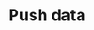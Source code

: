 ---
# -------------------------- #
#      ENDPOINT DETAILS      #
# -------------------------- #

product-type: "import-api"
content-type: "api-endpoint"
endpoint: "push"
key: "push-data"
version: "2"


# -------------------------- #
#       METHOD DETAILS       #
# -------------------------- #

title: "Push data"
method: "post"
short-url: |
  /v{{ object.version }}{{ object.endpoint-url | flatify }}
full-url: |
  {{ api.base-url }}{{ endpoint.short-url | flatify }}
short: "{{ api.core-objects.push.short | flatify }}"

description: |
  {% capture notice %}
  We recommend using the [Create a batch]({{ site.data.import-api.core-objects.batch.anchor }}) endpoint instead. The Batch endpoint allows you to specify a schema and enforce data types, while this endpoint does not.
  {% endcapture %}

  {% include note.html first-line="**Need to enforce data types?**" content=notice %}

  {{ site.data.import-api.core-objects.push.description | flatify | markdownify }}

  When data for a table is pushed for the first time, Stitch will create the table in the destination in the specified integration schema.

  During subsequent pushes, one of two things will happen depending on the destination being used:

  1. **If the destination supports upserts**, Stitch will perform an update operation on applicable existing rows to overwrite the data.
  2. **If the destination doesn't support upserts**, Stitch will load the records in an append-only fashion. This means that existing records in the destination table will not be updated, and all records in subsequent pushes will be appended to the end of the table.

  #### Structuring request body data {#push--structure-request-body-data}

  Refer to the [Structuring data for the Import API guide]({{ link.import-api.guides.structure-data | prepend: site.baseurl }}) for instructions and examples.


accepts-transit: true

request-body: |
  Additionally, the request body should provide an array (batch) of records to be inserted into the pipeline that adhere to the following:

  {% assign all-request-requirements = general.request-body-requirements.common | concat: general.request-body-requirements.push %}

  {% for requirement in all-request-requirements %}
  - {{ requirement | flatify | markdownify | replace:"[NAME]","push" }}
  {% endfor %}

  
# -------------------------- #
#       METHOD ARGUMENTS     #
# -------------------------- #

arguments:
## The copy for these attributes lives in:
## _data/import-api/general.yml

  - name: "client_id"
    type: "integer"
    required: true
    description: |
      {{ general.attributes.client-id }}

      **Note**: This must be the same for every record in the request body. 
    example-value: "7723"

  - name: "table_name"
    type: "string"
    required: true
    description: "{{ general.attributes.table-name | flatify }}"
    example-value: "customers"

  - name: "sequence"
    type: "integer"
    required: true
    description: "{{ general.attributes.sequence | flatify }}"
    example-value: ""

  - name: "action"
    type: "string"
    required: true
    description: "This will always be `upsert`."
    example-value: "upsert"

  - name: "key_names"
    type: "array"
    required: true
    description: "{{ general.attributes.key-names | flatify }}"
    example-value: "id"

  - name: "data"
    type: "object"
    required: true
    description: "{{ general.attributes.data | flatify }}"


# -------------------------- #
#           RETURNS          #
# -------------------------- #

returns: |
  {% assign response-codes = site.data.import-api.response-codes.general-codes.all-codes %}

  If successful, the API will return a `2xx` status and a [Batch Status object]({{ site.data.import-api.api.data-structures.batch-status.section }}):

  {% for response-code in response-codes %}
  {% if response-code.code == "201" or response-code.code == "202" %}
  - `{{ response-code.code }}` - {{ response-code.description }}
  {% endif %}
  {% endfor %}


# ------------------------------ #
#   EXAMPLE REQUEST & RESPONSES  #
# ------------------------------ #

examples:
  - type: "Request"
    subexamples:
      - title: "Pushing a single record for a single table"
        header: &header "{{ site.data.connect.request-headers.post.with-body }}"
        request-url: &request-url "{{ endpoint.short-url | flatify }}"
        code: |
          '[
             {
                "client_id":7723,
                "table_name":"customers",
                "sequence":1565880017,
                "data":{
                   "id":1,
                   "name":"Finn"
                },
                "key_names":[
                   "id"
                ],
                "action":"upsert"
             }
          ]'

      - title: "Pushing multiple records for a single table"
        header: *header
        request-url: *request-url
        code: |
          '[
             {
                "client_id":7723,
                "table_name":"customers",
                "sequence":1565880017,
                "data":{
                   "id":4,
                   "name":"BMO"
                },
                "key_names":[
                   "id"
                ],
                "action":"upsert"
             },
             {
                "client_id":7723,
                "table_name":"customers",
                "sequence":1565838645,
                "data":{
                   "id":5,
                   "name":"Ice King"
                },
                "key_names":[
                   "id"
                ],
                "action":"upsert"
             }
          ]'

      - title: "Pushing records for multiple tables"
        header: *header
        request-url: *request-url
        code: |
          '[
             {
                "client_id":7723,
                "table_name":"customers",
                "sequence":1565880017,
                "data":{
                   "id":4,
                   "name":"BMO"
                },
                "key_names":[
                   "id"
                ],
                "action":"upsert"
             },
             {
                "client_id":7723,
                "table_name":"orders",
                "sequence":1565838645,
                "data":{
                   "order_id":561,
                   "customer_id":4
                },
                "key_names":[
                   "order_id"
                ],
                "action":"upsert"
             }
          ]'


  - type: "Response"
    language: "json"
    subexamples:
      - type: "201 Created"
        code: |
          {{ site.data.import-api.code-examples.responses.batch-created }}

      - type: "202 Accepted"
        code: |
          {{ site.data.import-api.code-examples.responses.batch-accepted }}

  - type: "Errors"
---